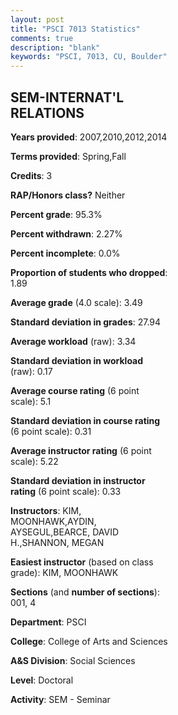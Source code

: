 ```yaml
---
layout: post
title: "PSCI 7013 Statistics"
comments: true
description: "blank"
keywords: "PSCI, 7013, CU, Boulder"
--- 
```

<head>
<script src="https://ajax.googleapis.com/ajax/libs/jquery/2.1.3/jquery.min.js"></script>
<script src="https://dl.dropboxusercontent.com/s/pc42nxpaw1ea4o9/highcharts.js?dl=0"></script>
<!-- <script src="../assets/js/highcharts.js"></script> -->
<style type="text/css">@font-face {
	font-family: "Bebas Neue";
	src: url(https://www.filehosting.org/file/details/544349/BebasNeue%20Regular.otf) format("opentype");
	}
	h1.Bebas { 
		font-family: "Bebas Neue", Verdana, Tahoma;
	}
</style>
</head>
<body>
	<div id="container" style="float: right; width: 45%; height: 88%; margin-left: 2.5%; margin-right: 2.5%;"></div>
	<script language="JavaScript">
		$(document).ready(function() {
		var chart = {type: 'column'};
		var title = {text: 'Grade Distribution'};
		var xAxis = {categories: ['A','B','C','D','F'],crosshair: true};
		var yAxis = {min: 0,title: {text: 'Percentage'}};
		var tooltip = {headerFormat: '<center><b><span style="font-size:20px">{point.key}</span></b></center>',
		               pointFormat: '<td style="padding:0"><b>{point.y:.1f}%</b></td>',
		               footerFormat: '</table>',shared: true,useHTML: true};
		var plotOptions = {column: {pointPadding: 0.0,borderWidth: 0}};  
		var credits = {enabled: false};var series= [{name: 'Percent',data: [59.18,38.78,2.04,0.0,0.0,]}];
		var json = {};
		json.chart = chart;
		json.title = title;
		json.tooltip = tooltip;
		json.xAxis = xAxis;
		json.yAxis = yAxis;  
		json.series = series;
		json.plotOptions = plotOptions;  
		json.credits = credits;
		$('#container').highcharts(json);
	});
	</script>
</body>
			   
## SEM-INTERNAT'L RELATIONS

**Years provided**: 2007,2010,2012,2014

**Terms provided**: Spring,Fall

**Credits**: 3

**RAP/Honors class?** Neither

**Percent grade**: 95.3%

**Percent withdrawn**: 2.27%

**Percent incomplete**: 0.0%

**Proportion of students who dropped**: 1.89

**Average grade** (4.0 scale): 3.49

**Standard deviation in grades**: 27.94

**Average workload** (raw): 3.34

**Standard deviation in workload** (raw): 0.17

**Average course rating** (6 point scale): 5.1

**Standard deviation in course rating** (6 point scale): 0.31

**Average instructor rating** (6 point scale): 5.22

**Standard deviation in instructor rating** (6 point scale): 0.33

**Instructors**: KIM, MOONHAWK,AYDIN, AYSEGUL,BEARCE, DAVID H.,SHANNON, MEGAN

**Easiest instructor** (based on class grade): KIM, MOONHAWK

**Sections** (and **number of sections**): 001, 4

**Department**: PSCI

**College**: College of Arts and Sciences

**A&S Division**: Social Sciences

**Level**: Doctoral

**Activity**: SEM - Seminar